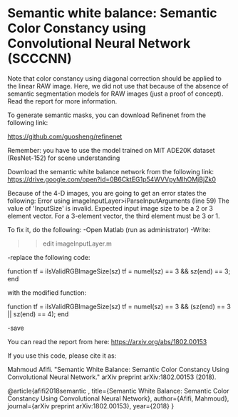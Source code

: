 # Semantic white balance: Semantic Color Constancy using Convolutional Neural Network (SCCCNN)

Note that color constancy using diagonal correction should be applied to the linear RAW image. Here, we did not use that because of the absence of semantic segmentation models for RAW images (just a proof of concept). Read the report for more information.

To generate semantic masks, you can download Refinenet from the following link:

https://github.com/guosheng/refinenet

Remember: you have to use the model trained on MIT ADE20K dataset (ResNet-152) for scene understanding

Download the semantic white balance network from the following link:
https://drive.google.com/open?id=0B6CktEG1p54WVVpyMlhOMjBjZk0


Because of the 4-D images, you are going to get an error states the following:
Error using imageInputLayer>iParseInputArguments (line 59)
The value of 'InputSize' is invalid. Expected input image size to be a 2 or 3 element vector. For a 3-element vector, the
third element must be 3 or 1.

To fix it,  do the following:
-Open Matlab  (run as administrator)
-Write:
>> edit imageInputLayer.m

-replace the following code:

function tf = iIsValidRGBImageSize(sz)
tf = numel(sz) == 3 && sz(end) == 3;
end

with the modified function:

function tf = iIsValidRGBImageSize(sz)
tf = numel(sz) == 3 && (sz(end) == 3 || sz(end) == 4);
end

-save 


You can read the report from here: https://arxiv.org/abs/1802.00153 

If you use this code, please cite it as: 

Mahmoud Afifi. "Semantic White Balance: Semantic Color Constancy Using Convolutional Neural Network." arXiv preprint arXiv:1802.00153 (2018). 

@article{afifi2018semantic , 
title={Semantic White Balance: Semantic Color Constancy Using Convolutional Neural Network}, 
author={Afifi, Mahmoud}, 
journal={arXiv preprint arXiv:1802.00153}, 
year={2018} 
}
